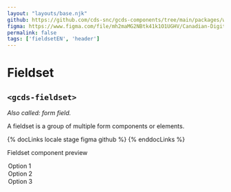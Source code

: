 ```yaml
---
layout: "layouts/base.njk"
github: https://github.com/cds-snc/gcds-components/tree/main/packages/web/src/components/gcds-fieldset
figma: https://www.figma.com/file/mh2maMG2NBtk41k1O1UGHV/Canadian-Digital-Service%E2%80%A8---GC-Design-System?node-id=2687%3A9818&t=ciEmm7GYyGAY73zZ-0
permalink: false
tags: ['fieldsetEN', 'header']
---
```


<h1 class="mb-0">Fieldset</h1>
<h2 class="mt-0 mb-400"><code>&lt;gcds-fieldset&gt;</code></h2>

_Also called: form field._

A fieldset is a group of multiple form components or elements.

{% docLinks locale stage figma github %}
{% enddocLinks %}

<div class="my-500 b-sm b-gray">
  <p class="container-full font-semibold px-300 py-200 bb-sm b-gray bg-light">
    Fieldset component preview
  </p>
  <div class="px-300 pt-400">
    <gcds-fieldset
      fieldset-id="fieldset"
      legend="Fieldset legend"
      hint="Fieldset hint."
    >
      <gcds-input
        input-id="form-input"
        label="Input label"
        hint="Hint / Example message."
        size="6"
      >
      </gcds-input>
      <gcds-select
        select-id="form-select"
        label="Select label"
        hint="Hint / Example message."
      >
        <option value="option-1">Option 1</option>
        <option value="option-2">Option 2</option>
        <option value="option-3">Option 3</option>
      </gcds-select>
    </gcds-fieldset>
  </div>
</div>
